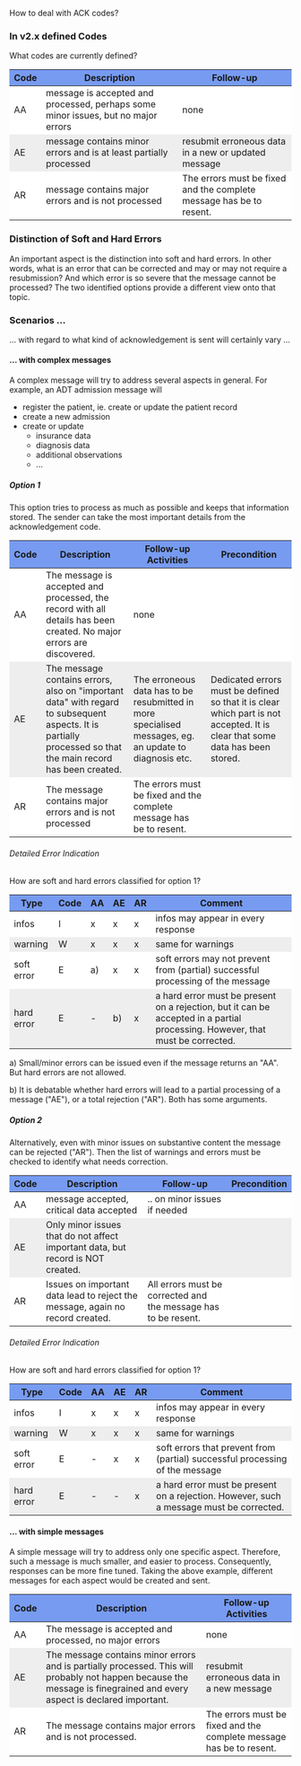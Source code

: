 <style>
table th {background: #779bf0}
table tr:nth-child(even) {background: #EEE}
table tr:nth-child(odd) {background: #FFF}
</style>

How to deal with ACK codes?

### In v2.x defined Codes

What codes are currently defined?

| Code | Description | Follow-up |
| --- | --- | --- |
| AA | message is accepted and processed, perhaps some minor issues, but no major errors | none |
| AE | message contains minor errors and is at least partially processed | resubmit erroneous data in a new or updated message |
| AR | message contains major errors and is not processed | The errors must be fixed and the complete message has be to resent. |

### Distinction of Soft and Hard Errors

An important aspect is the distinction into soft and hard errors.
In other words, what is an error that can be corrected and may or may not require a resubmission?
And which error is so severe that the message cannot be processed?
The two identified options provide a different view onto that topic.


### Scenarios ...

... with regard to what kind of acknowledgement is sent will certainly vary ...

#### ... with complex messages

A complex message will try to address several aspects in general.
For example, an ADT admission message will

* register the patient, ie. create or update the patient record
* create a new admission
* create or update
  * insurance data
  * diagnosis data
  * additional observations
  * ...

##### Option 1

This option tries to process as much as possible and keeps that information stored. 
The sender can take the most important details from the acknowledgement code.


| Code | Description | Follow-up Activities | Precondition |
| --- | --- | --- | --- |
| AA | The message is accepted and processed, the record with all details has been created. No major errors are discovered.| none |
| AE | The message contains errors, also on "important data" with regard to subsequent aspects. It is partially processed so that the main record has been created. | The erroneous data has to be resubmitted in more specialised messages, eg. an update to diagnosis etc. | Dedicated errors must be defined so that it is clear which part is not accepted. It is clear that some data has been stored. |
| AR | The message contains major errors and is not processed | The errors must be fixed and the complete message has be to resent. |


###### Detailed Error Indication

How are soft and hard errors classified for option 1?

| Type | Code |AA | AE | AR | Comment |
| --- | --- | --- | --- | --- | --- |
| infos | I |x | x | x | infos may appear in every response |
| warning | W |x | x | x | same for warnings |
| soft error | E| a) | x | x | soft errors may not prevent from (partial) successful processing of the message |
| hard error | E | - | b) | x | a hard error must be present on a rejection, but it can be accepted in a partial processing. However, that must be corrected. |

a) Small/minor errors can be issued even if the message returns an "AA". But hard errors are not allowed.

b) It is debatable whether hard errors will lead to a partial processing of a message ("AE"), or a total rejection ("AR"). 
Both has some arguments.

##### Option 2

Alternatively, even with minor issues on substantive content the message can be rejected ("AR"). 
Then the list of warnings and errors must be checked to identify what needs correction.

| Code | Description | Follow-up | Precondition |
| --- | --- | --- | --- |
| AA | message accepted, critical data accepted | .. on minor issues if needed | 
| AE | Only minor issues that do not affect important data, but record is NOT created. |
| AR | Issues on important data lead to reject the message, again no record created. | All errors must be corrected and the message has to be resent. |

###### Detailed Error Indication

How are soft and hard errors classified for option 1?

| Type | Code | AA | AE | AR | Comment |
| --- | --- | --- | --- | --- | --- |
| infos | I | x | x | x | infos may appear in every response |
| warning | W | x | x | x | same for warnings |
| soft error | E | - | x | x | soft errors that prevent from (partial) successful processing of the message |
| hard error | E | - | - | x | a hard error must be present on a rejection. However, such a message must be corrected. |



#### ... with simple messages

A simple message will try to address only one specific aspect.
Therefore, such a message is much smaller, and easier to process.
Consequently, responses can be more fine tuned.
Taking the above example, different messages for each aspect would be created and sent.

| Code | Description | Follow-up Activities |
| --- | --- | --- |
| AA | The message is accepted and processed, no major errors | none |
| AE | The message contains minor errors and is partially processed. This will probably not happen because the message is finegrained and every aspect is declared important. | resubmit erroneous data in a new message |
| AR | The message contains major errors and is not processed. | The errors must be fixed and the complete message has be to resent. |


